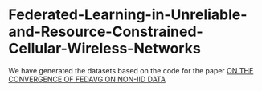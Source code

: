 # Federated-Learning-in-Unreliable-and-Resource-Constrained-Cellular-Wireless-Networks

We have generated the datasets based on the code for the paper
[ON THE CONVERGENCE OF FEDAVG ON NON-IID DATA](https://github.com/lx10077/fedavgpy)
